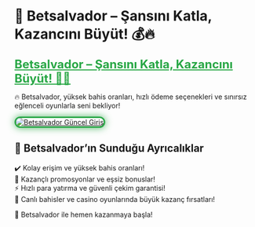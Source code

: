 # 🎯 Betsalvador – Şansını Katla, Kazancını Büyüt! 💰🔥  

<a href="https://cutt.ly/SalvadorLink" title="Betsalvador Güncel Giriş" style="color: #28a745; font-size: 24px; font-weight: bold;">Betsalvador – Şansını Katla, Kazancını Büyüt! 🎰💎</a>  

🔥 Betsalvador, yüksek bahis oranları, hızlı ödeme seçenekleri ve sınırsız eğlenceli oyunlarla seni bekliyor!  

<a href="https://cutt.ly/SalvadorLink" title="Betsalvador Güncel Giriş">  
<img src="https://i.ibb.co/BtMhhf6/g-venligiris.jpg" alt="Betsalvador Güncel Giriş" style="max-width: 100%; border: 3px solid #28a745; border-radius: 15px; box-shadow: 0px 0px 15px rgba(40, 167, 69, 0.8);">  
</a>  

## 🚀 Betsalvador’ın Sunduğu Ayrıcalıklar  
✔️ Kolay erişim ve yüksek bahis oranları!  
🎁 Kazançlı promosyonlar ve eşsiz bonuslar!  
⚡️ Hızlı para yatırma ve güvenli çekim garantisi!  
🎲 Canlı bahisler ve casino oyunlarında büyük kazanç fırsatları!  

💎 Betsalvador ile hemen kazanmaya başla!
